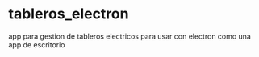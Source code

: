 # tableros_electron
app para gestion de tableros electricos para usar con electron como una app de escritorio
